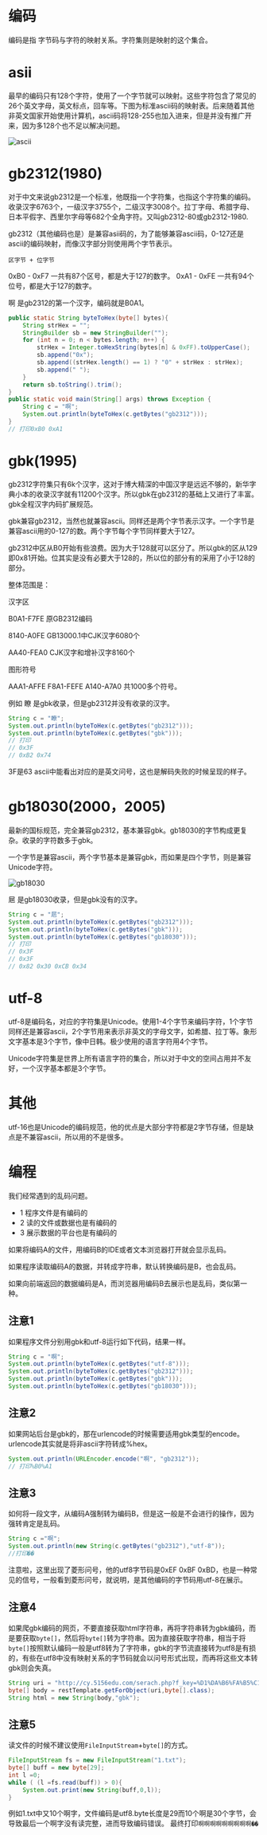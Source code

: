 # 编码
编码是指 字节码与字符的映射关系。字符集则是映射的这个集合。
# asii
最早的编码只有128个字符，使用了一个字节就可以映射。这些字符包含了常见的26个英文字母，英文标点，回车等。下图为标准ascii码的映射表。后来随着其他非英文国家开始使用计算机，ascii码将128-255也加入进来，但是并没有推广开来，因为多128个也不足以解决问题。

![ascii](https://i.imgur.com/dudaHAX.png)
# gb2312(1980)
对于中文来说gb2312是一个标准，他既指一个字符集，也指这个字符集的编码。收录汉字6763个，一级汉字3755个，二级汉字3008个。拉丁字母、希腊字母、日本平假字、西里尔字母等682个全角字符。又叫gb2312-80或gb2312-1980.

gb2312（其他编码也是）是兼容asii码的，为了能够兼容ascii码，0-127还是ascii的编码映射，而像汉字部分则使用两个字节表示。
```
区字节 + 位字节
```
0xB0 - 0xF7 一共有87个区号，都是大于127的数字。
0xA1 - 0xFE 一共有94个位号，都是大于127的数字。

啊 是gb2312的第一个汉字，编码就是B0A1。
```java
public static String byteToHex(byte[] bytes){
    String strHex = "";
    StringBuilder sb = new StringBuilder("");
    for (int n = 0; n < bytes.length; n++) {
        strHex = Integer.toHexString(bytes[n] & 0xFF).toUpperCase();
        sb.append("0x");
        sb.append((strHex.length() == 1) ? "0" + strHex : strHex); 
        sb.append(" ");
    }
    return sb.toString().trim();
}
public static void main(String[] args) throws Exception {
    String c = "啊";
    System.out.println(byteToHex(c.getBytes("gb2312")));
}
// 打印0xB0 0xA1
```
# gbk(1995)
gb2312字符集只有6k个汉字，这对于博大精深的中国汉字是远远不够的，新华字典小本的收录汉字就有11200个汉字。所以gbk在gb2312的基础上又进行了丰富。gbk全程汉字内码扩展规范。

gbk兼容gb2312，当然也就兼容ascii。同样还是两个字节表示汉字。一个字节是兼容ascii用的0-127的数。两个字节每个字节同样要大于127。

gb2312中区从B0开始有些浪费。因为大于128就可以区分了。所以gbk的区从129即0x81开始。位其实是没有必要大于128的，所以位的部分有的采用了小于128的部分。

整体范围是：

汉字区

B0A1-F7FE 原GB2312编码

8140-A0FE GB13000.1中CJK汉字6080个

AA40-FEA0 CJK汉字和增补汉字8160个

图形符号

AAA1-AFFE F8A1-FEFE A140-A7A0 共1000多个符号。

例如 瞭 是gbk收录，但是gb2312并没有收录的汉字。
```java
String c = "瞭";
System.out.println(byteToHex(c.getBytes("gb2312")));
System.out.println(byteToHex(c.getBytes("gbk")));
// 打印
// 0x3F
// 0xB2 0x74
```
3F是63 ascii中能看出对应的是英文问号，这也是解码失败的时候呈现的样子。

# gb18030(2000，2005)
最新的国标规范，完全兼容gb2312，基本兼容gbk。gb18030的字节构成更复杂。收录的字符数多于gbk。

一个字节是兼容ascii，两个字节基本是兼容gbk，而如果是四个字节，则是兼容Unicode字符。

![gb18030](https://i.imgur.com/kJSyAFV.png)

㞎 是gb18030收录，但是gbk没有的汉字。
```java
String c = "㞎";
System.out.println(byteToHex(c.getBytes("gb2312")));
System.out.println(byteToHex(c.getBytes("gbk")));
System.out.println(byteToHex(c.getBytes("gb18030")));
// 打印
// 0x3F
// 0x3F
// 0x82 0x30 0xCB 0x34
```
# utf-8
utf-8是编码名，对应的字符集是Unicode。使用1-4个字节来编码字符，1个字节同样还是兼容ascii，2个字节用来表示非英文的字母文字，如希腊、拉丁等。象形文字基本是3个字节，像中日韩。极少使用的语言字符用4个字节。

Unicode字符集是世界上所有语言字符的集合，所以对于中文的空间占用并不友好，一个汉字基本都是3个字节。


# 其他
utf-16也是Unicode的编码规范，他的优点是大部分字符都是2字节存储，但是缺点是不兼容ascii，所以用的不是很多。

# 编程
我们经常遇到的乱码问题。
- 1 程序文件是有编码的
- 2 读的文件或数据也是有编码的
- 3 展示数据的平台也是有编码的

如果将编码A的文件，用编码B的IDE或者文本浏览器打开就会显示乱码。

如果程序读取编码A的数据，并转成字符串，默认转换编码是B，也会乱码。

如果向前端返回的数据编码是A，而浏览器用编码B去展示也是乱码，类似第一种。

## 注意1
如果程序文件分别用gbk和utf-8运行如下代码，结果一样。
```java
String c = "啊";
System.out.println(byteToHex(c.getBytes("utf-8")));
System.out.println(byteToHex(c.getBytes("gb2312")));
System.out.println(byteToHex(c.getBytes("gbk")));
System.out.println(byteToHex(c.getBytes("gb18030")));
```
## 注意2
如果网站后台是gbk的，那在urlencode的时候需要适用gbk类型的encode。urlencode其实就是将非ascii字符转成%hex。
```java
System.out.println(URLEncoder.encode("啊", "gb2312"));
// 打印%B0%A1
```
## 注意3
如何将一段文字，从编码A强制转为编码B，但是这一般是不会进行的操作，因为强转肯定是乱码。
```java
String c ="啊";
System.out.println(new String(c.getBytes("gb2312"),"utf-8"));
//打印��
```
注意啦，这里出现了菱形问号，他的utf8字节码是0xEF 0xBF 0xBD，也是一种常见的信号，一般看到菱形问号，就说明，是其他编码的字节码用utf-8在展示。

## 注意4
如果爬gbk编码的网页，不要直接获取html字符串，再将字符串转为gbk编码，而是要获取`byte[]`，然后将`byte[]`转为字符串。因为直接获取字符串，相当于将`byte[]`按照默认编码一般是utf8转为了字符串，gbk的字节流直接转为utf8是有损的，有些在utf8中没有映射关系的字节码就会以问号形式出现，而再将这些文本转gbk则会失真。

```java
String uri = "http://cy.5156edu.com/serach.php?f_key=%D1%DA%B6%FA%B5%C1%C1%E5&f_type=chengyu";
byte[] body = restTemplate.getForObject(uri,byte[].class);
String html = new String(body,"gbk");
```
## 注意5
读文件的时候不建议使用`FileInputStream`+`byte[]`的方式。
```java
FileInputStream fs = new FileInputStream("1.txt");
byte[] buff = new byte[29];
int l =0;
while ( (l =fs.read(buff)) > 0){
    System.out.print(new String(buff,0,l));
}
```
例如1.txt中又10个啊字，文件编码是utf8.byte长度是29而10个啊是30个字节，会导致最后一个啊字没有读完整，进而导致编码错误。
最终打印`啊啊啊啊啊啊啊啊啊��`